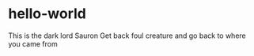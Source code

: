 # hello-world

This is the dark lord Sauron
Get back foul creature and go back to where you came from
